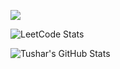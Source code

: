 ![](https://komarev.com/ghpvc/?username=tusharchaudhari30)

![LeetCode Stats](https://leetcard.jacoblin.cool/tusharchaudhari?theme=nord&font=Cairo&ext=heatmap)

![Tushar's GitHub Stats](https://github-profile-summary-cards.vercel.app/api/cards/profile-details?username=tusharchaudhari30&theme=github_dark)
